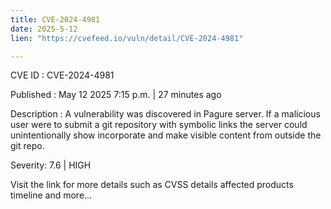 ```yaml
---
title: CVE-2024-4981
date: 2025-5-12
lien: "https://cvefeed.io/vuln/detail/CVE-2024-4981"

---
```


CVE ID : CVE-2024-4981

Published :  May 12
2025
7:15 p.m. | 27 minutes ago

Description : A vulnerability was discovered in Pagure server. If a malicious user were to submit a git repository with symbolic links
the server could unintentionally show incorporate and make visible content from outside the git repo.

Severity: 7.6 | HIGH

Visit the link for more details
such as CVSS details
affected products
timeline
and more...
